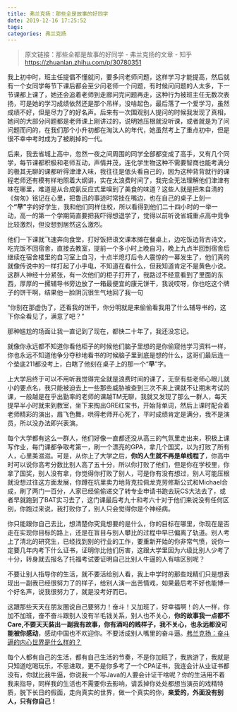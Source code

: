 ```yaml
---
title: 弗兰克扬：那些全是故事的好同学
date: 2019-12-16 17:25:52
tags:
categories: 弗兰克扬
---
```

> 原文链接：那些全都是故事的好同学 - 弗兰克扬的文章 - 知乎
       <https://zhuanlan.zhihu.com/p/30780351>
<div class="Post-RichTextContainer"><div class="RichText ztext Post-RichText"><p>我上初中时，班主任提倡不懂就问，要多问老师问题，这样学习才能提高，然后就有一个女同学每节下课后都会至少问老师一个问题，有时候问问题的人太多，下一节课都上课了，她还会追着老师到走廊问完问题再走，这种行为被班主任无数次表扬，可是她的学习成绩依然还是那个吊样，没啥起色，最后落了一个爱学习，虽然成绩不好，但是尽力了的好名声。后来有一次围观别人提问的时候我发现了真相，她问的大部分问题都是老师课上刚讲过的，说明她压根就没听课，或者就是为了问问题而问的，在我们那个小升初都在淘汰人的年代，她虽然考上了重点初中，但是很不幸中考时成为了被刷掉的一代。</p><p>后来，我去省城上高中，忽然一夜之间周围的同学全部都变成了高手，又有几个同学，每节课都积极和老师互动，声情并茂，连化学生物这种不需要智商也能考满分的极其无聊的课都听得津津入味，我往往是低头看自己的，因为这种背背就行的课程老师还有模有样地照着大纲讲，实在太浪费时间了，我完全无法理解他们津津有味在哪里，难道是从合成氨反应式里嗅到了美食的味道？这些人就是把朱自清的《匆匆》铭记在心里，把鲁迅的事迹时常挂在嘴边，也在自己的桌子上刻一个<b>“早”</b>字的好学生，我和他们同样住校，所以看得到他们二十四小时的一举一动，高一的第一个学期简直要把我吓得想退学了，觉得以前听说省城重点高中竞争比较激烈，但没想到居然这么激烈。</p><p>他们一下课就飞速奔向食堂，打好饭把语文课本摊在餐桌上，边吃饭边背古诗文，吃完饭不回宿舍，直接去教室，提前一个多小时上晚自习，晚上九点半回到宿舍后继续在宿舍楼里的自习室上自习，十点半熄灯后令人震惊的一幕发生了，他们真的就像传说中的一样打起了小手电，不知道在看什么，但我知道肯定不是黄色小说。这群人神经十分紧张，有一次他们的柜子打开了，我路过不经意看到了里面的东西，厚厚的一摞辅导书旁边放了一箱最便宜的康元饼干，我说哎呀，你也吃这个牌子的饼干啊，结果他一脸阴沉很生气地回了我一句</p><p>“你别在那虚伪了，还看我的饼干，你分明就是来偷偷看我用了什么辅导书的，这下你全看见了，满意了吧？”</p><p>那种尴尬的场面让我一直记到了现在，都快二十年了，我还没忘记。</p><p>就像你永远都不知道你看他柜子的时候他们脑子里想的是你偷窥他学习资料一样，你也永远不知道他争分夺秒地看书的时候脑子里到底是想的什么，这哥们最后连一个垫底211都没考上，白瞎了他刻在桌子上的那一个“<b>早</b>”字。</p><p>上大学后终于可以不用听我觉得完全就是浪费时间的课了，无奈有些老师心眼儿就小的要点名，我只能被迫去上一些那些威胁被查到三次不来上课就不让期末考试的课，一般越是在乎出勤率的老师的课越TM无聊，我就又发现了那么一群人，每天提早半小时就来到教室，坐下来掏出GRE红宝书，开始背单词，然后上课时配合着老师精彩的演出，眉飞色舞，哄得老师开心死了，平时成绩肯定是满分，我不是演员，所以没办法即兴表演。</p><p>每个大学都有这么一群人，他们好像一直都还没从高三的气氛里走出来，积极上课写作业，每门课都争取考第一，刷一个漂亮的GPA，拿几个国奖，以为打败了所有人，心里美滋滋。可是，从你上了大学之后，<b>你的人生就不再是单线程了</b>，你高中时可以说你高考分数比别人高了五十分，所以你打败了他们，但是你在学校里，你拿了国奖，别人没有拿，你觉得你打败了别人，可是你有没有想过，别人可能压根就没想过往这方面发展，你蹲在坑里卖力地背克拉佩龙克劳修斯公式和Michael合成，刷了两门一百分，人家已经偷偷递交了转专业申请书跑去玩CS大法去了，或者早就跑到了BAT实习去了，这门课最后考九十和考六十对于他们来说没有任何区别，你跑过来说，我打败你了，别人只会觉得你是个神经病。</p><p>你只能跟你自己去比，想清楚你究竟想要的是什么，你的目标在哪里，你现在是否走在实现你目标的路上，还是在盲目与别人攀比的过程中早已偏离了轨道。别人考上了清北的研究生，已经找到别的行业的工作，要重新开始的你非常气愤，说你一定要几年内考下什么证书，证明你比他们厉害，这跟大学里因为六级比别人少考了十分，转身就去报名了托福考试要证明自己比别人牛逼的人有啥区别呢？</p><p>不要让别人指导你的生活，就不要活给别人看，我上中学时的那些戏精们只是想表现出一副我已经很努力了的样子，给别人演一出苦情戏，如果最后考不好也能博一个好名声，说我很努力了，就是没考好而已。</p><p>这跟那些天天在朋友圈说自己要努力！奋斗！又加班了，好幸福啊！的人一样，你加不加班，奋不奋斗跟别人没有半毛钱关系，别人也不关心，<b>你的故事我一点都不Care,不要天天装出一副我有故事，你有酒吗的贱样子，我不关心，也永远都没可能被你感动</b>，感动中国也不欢迎你。不要活成别人嘴里的奋斗逼。<a href="https://www.zhihu.com/question/53419313/answer/152490814" class="internal" data-za-detail-view-id="1043">弗兰克扬：奋斗逼的内心世界是什么样的？</a></p><p>每个人都有自己的生活，都有自己生活的节奏，不是你加班了，我旅游了，我就是只知道吃喝玩乐，不思进取，更不是你多考了一个CPA证书，我连会计从业证书都没有，你就比我牛逼，你说我一个写Java的人要会计证干啥呢？你的生活用不着我来指导，同样我的生活也不需要你去影响，请丢掉你处处都想当演员的戏精特质，脱下长日的假面，走向真实的世界，做一个真实的你，<b>亲爱的，外面没有别人，只有你自己！</b></p></div></div>